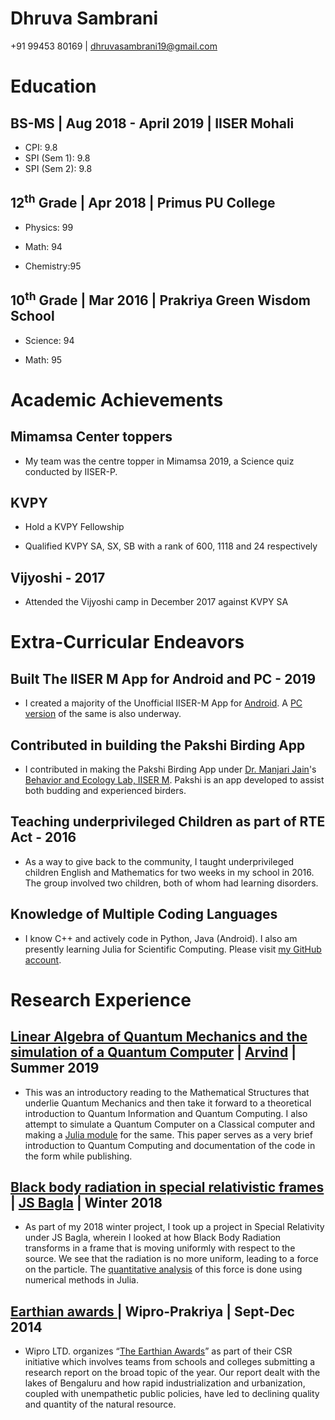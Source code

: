 # Dhruva Sambrani

\+91 99453 80169 \| [dhruvasambrani19@gmail.com](mailto:dhruvasambrani19@gmail.com?subject=Response%20to%20CV)

# Education

## BS-MS \| Aug 2018 - April 2019 \| IISER Mohali
  - CPI: 9.8
  - SPI (Sem 1): 9.8
  - SPI (Sem 2): 9.8

## 12<sup>th</sup> Grade \| Apr 2018 \| Primus PU College

  - Physics: 99

  - Math: 94

  - Chemistry:95

## 10<sup>th</sup> Grade \| Mar 2016 \| Prakriya Green Wisdom School

  - Science: 94

  - Math: 95

# Academic Achievements
## Mimamsa Center toppers

  - My team was the centre topper in Mimamsa 2019, a Science quiz conducted by IISER-P.

## KVPY

  - Hold a KVPY Fellowship

  - Qualified KVPY SA, SX, SB with a rank of 600, 1118 and 24
    respectively

## Vijyoshi - 2017

  - Attended the Vijyoshi camp in December 2017 against KVPY SA

# Extra-Curricular Endeavors

## Built The IISER M App for Android and PC - 2019
  - I created a majority of the Unofficial IISER-M App for [Android](https://github.com/DhruvaSambrani/IISER-Android). A [PC version](https://github.com/DhruvaSambrani/IISERM_pc) of the same is also underway.

## Contributed in building the Pakshi Birding App
  - I contributed in making the Pakshi Birding App under [Dr. Manjari Jain](https://manjarijain.net/)'s [Behavior and Ecology Lab, IISER M](). Pakshi is an app developed  to assist both budding and experienced birders.

## Teaching underprivileged Children as part of RTE Act - 2016
  - As a way to give back to the community, I taught underprivileged children English and Mathematics for two weeks in my school in 2016. The group involved two children, both of whom had learning disorders.

## Knowledge of Multiple Coding Languages
  - I know C++ and actively code in Python, Java (Android). I also am presently learning Julia for Scientific Computing. Please visit [my GitHub account](https://github.com/DhruvaSambrani/repo).

# Research Experience

## [Linear Algebra of Quantum Mechanics and the simulation of a Quantum Computer](papers/qc.pdf) \| [Arvind](http://14.139.227.202/Faculty/arvind/) \| Summer 2019
  - This was an introductory reading to the Mathematical Structures that underlie Quantum Mechanics and then take it forward to a theoretical introduction to Quantum Information and Quantum Computing. I also attempt to simulate a Quantum Computer on a Classical computer and making a [Julia module](https://github.com/DhruvaSambrani/Quantum-Computing) for the same. This paper serves as a very brief introduction to Quantum Computing and documentation of the code in the form while publishing.

## [Black body radiation in special relativistic frames](papers/bbr_vel_trans.pdf) \| [JS Bagla](http://14.139.227.202/Faculty/jasjeet/index.html) \| Winter 2018

  - As part of my 2018 winter project, I took up a project in Special Relativity under JS Bagla, wherein I looked at how Black Body Radiation transforms in a frame that is moving uniformly with respect to the source. We see that the radiation is no more uniform, leading to a force on the particle. The [quantitative analysis](papers/bbr_f_on_particle.pdf) of this force is done using numerical methods in Julia.

## [Earthian awards ](https://drive.google.com/file/d/0B8vd4YD-FkfkUmZhUVUwQU53NzdORGpneTlQbE5kaEhNYlRj/view?usp=sharing)\| Wipro-Prakriya \| Sept-Dec 2014

  - Wipro LTD. organizes “[The Earthian
    Awards](http://wiprofoundation.org/earthian)” as part of their CSR initiative which involves teams from schools and colleges submitting a research report on the broad topic of the year. Our report dealt with the lakes of Bengaluru and how rapid industrialization and urbanization, coupled with unempathetic public policies, have led to declining quality and quantity of the natural resource.
